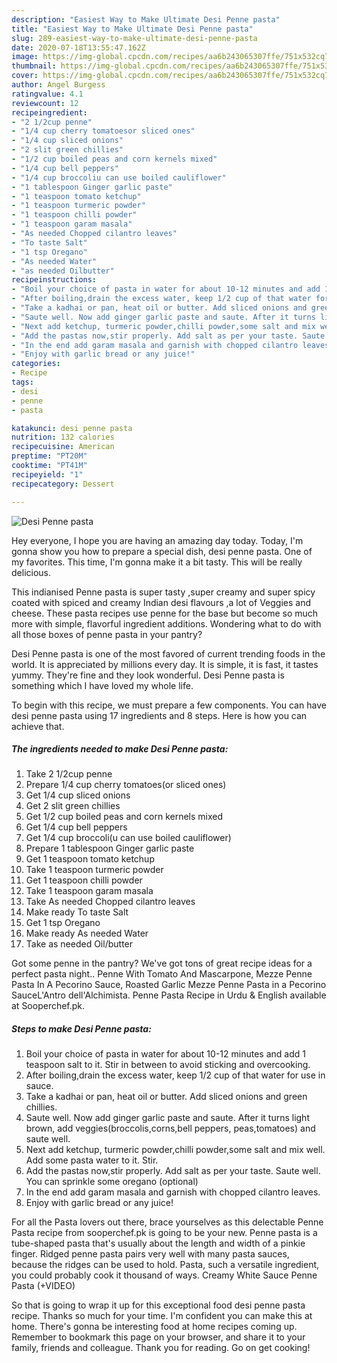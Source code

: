 ```yaml
---
description: "Easiest Way to Make Ultimate Desi Penne pasta"
title: "Easiest Way to Make Ultimate Desi Penne pasta"
slug: 289-easiest-way-to-make-ultimate-desi-penne-pasta
date: 2020-07-18T13:55:47.162Z
image: https://img-global.cpcdn.com/recipes/aa6b243065307ffe/751x532cq70/desi-penne-pasta-recipe-main-photo.jpg
thumbnail: https://img-global.cpcdn.com/recipes/aa6b243065307ffe/751x532cq70/desi-penne-pasta-recipe-main-photo.jpg
cover: https://img-global.cpcdn.com/recipes/aa6b243065307ffe/751x532cq70/desi-penne-pasta-recipe-main-photo.jpg
author: Angel Burgess
ratingvalue: 4.1
reviewcount: 12
recipeingredient:
- "2 1/2cup penne"
- "1/4 cup cherry tomatoesor sliced ones"
- "1/4 cup sliced onions"
- "2 slit green chillies"
- "1/2 cup boiled peas and corn kernels mixed"
- "1/4 cup bell peppers"
- "1/4 cup broccoliu can use boiled cauliflower"
- "1 tablespoon Ginger garlic paste"
- "1 teaspoon tomato ketchup"
- "1 teaspoon turmeric powder"
- "1 teaspoon chilli powder"
- "1 teaspoon garam masala"
- "As needed Chopped cilantro leaves"
- "To taste Salt"
- "1 tsp Oregano"
- "As needed Water"
- "as needed Oilbutter"
recipeinstructions:
- "Boil your choice of pasta in water for about 10-12 minutes and add 1 teaspoon salt to it. Stir in between to avoid sticking and overcooking."
- "After boiling,drain the excess water, keep 1/2 cup of that water for use in sauce."
- "Take a kadhai or pan, heat oil or butter. Add sliced onions and green chillies."
- "Saute well. Now add ginger garlic paste and saute. After it turns light brown, add veggies(broccolis,corns,bell peppers, peas,tomatoes) and saute well."
- "Next add ketchup, turmeric powder,chilli powder,some salt and mix well. Add some pasta water to it. Stir."
- "Add the pastas now,stir properly. Add salt as per your taste. Saute well. You can sprinkle some oregano (optional)"
- "In the end add garam masala and garnish with chopped cilantro leaves."
- "Enjoy with garlic bread or any juice!"
categories:
- Recipe
tags:
- desi
- penne
- pasta

katakunci: desi penne pasta 
nutrition: 132 calories
recipecuisine: American
preptime: "PT20M"
cooktime: "PT41M"
recipeyield: "1"
recipecategory: Dessert

---
```



![Desi Penne pasta](https://img-global.cpcdn.com/recipes/aa6b243065307ffe/751x532cq70/desi-penne-pasta-recipe-main-photo.jpg)

Hey everyone, I hope you are having an amazing day today. Today, I'm gonna show you how to prepare a special dish, desi penne pasta. One of my favorites. This time, I'm gonna make it a bit tasty. This will be really delicious.

This indianised Penne pasta is super tasty ,super creamy and super spicy coated with spiced and creamy Indian desi flavours ,a lot of Veggies and cheese. These pasta recipes use penne for the base but become so much more with simple, flavorful ingredient additions. Wondering what to do with all those boxes of penne pasta in your pantry?

Desi Penne pasta is one of the most favored of current trending foods in the world. It is appreciated by millions every day. It is simple, it is fast, it tastes yummy. They're fine and they look wonderful. Desi Penne pasta is something which I have loved my whole life.


To begin with this recipe, we must prepare a few components. You can have desi penne pasta using 17 ingredients and 8 steps. Here is how you can achieve that.

<!--inarticleads1-->

##### The ingredients needed to make Desi Penne pasta:

1. Take 2 1/2cup penne
1. Prepare 1/4 cup cherry tomatoes(or sliced ones)
1. Get 1/4 cup sliced onions
1. Get 2 slit green chillies
1. Get 1/2 cup boiled peas and corn kernels mixed
1. Get 1/4 cup bell peppers
1. Get 1/4 cup broccoli(u can use boiled cauliflower)
1. Prepare 1 tablespoon Ginger garlic paste
1. Get 1 teaspoon tomato ketchup
1. Take 1 teaspoon turmeric powder
1. Get 1 teaspoon chilli powder
1. Take 1 teaspoon garam masala
1. Take As needed Chopped cilantro leaves
1. Make ready To taste Salt
1. Get 1 tsp Oregano
1. Make ready As needed Water
1. Take as needed Oil/butter


Got some penne in the pantry? We&#39;ve got tons of great recipe ideas for a perfect pasta night.. Penne With Tomato And Mascarpone, Mezze Penne Pasta In A Pecorino Sauce, Roasted Garlic Mezze Penne Pasta in a Pecorino SauceL&#39;Antro dell&#39;Alchimista. Penne Pasta Recipe in Urdu &amp; English available at Sooperchef.pk. 

<!--inarticleads2-->

##### Steps to make Desi Penne pasta:

1. Boil your choice of pasta in water for about 10-12 minutes and add 1 teaspoon salt to it. Stir in between to avoid sticking and overcooking.
1. After boiling,drain the excess water, keep 1/2 cup of that water for use in sauce.
1. Take a kadhai or pan, heat oil or butter. Add sliced onions and green chillies.
1. Saute well. Now add ginger garlic paste and saute. After it turns light brown, add veggies(broccolis,corns,bell peppers, peas,tomatoes) and saute well.
1. Next add ketchup, turmeric powder,chilli powder,some salt and mix well. Add some pasta water to it. Stir.
1. Add the pastas now,stir properly. Add salt as per your taste. Saute well. You can sprinkle some oregano (optional)
1. In the end add garam masala and garnish with chopped cilantro leaves.
1. Enjoy with garlic bread or any juice!


For all the Pasta lovers out there, brace yourselves as this delectable Penne Pasta recipe from sooperchef.pk is going to be your new. Penne pasta is a tube-shaped pasta that&#39;s usually about the length and width of a pinkie finger. Ridged penne pasta pairs very well with many pasta sauces, because the ridges can be used to hold. Pasta, such a versatile ingredient, you could probably cook it thousand of ways. Creamy White Sauce Penne Pasta (+VIDEO) 

So that is going to wrap it up for this exceptional food desi penne pasta recipe. Thanks so much for your time. I'm confident you can make this at home. There's gonna be interesting food at home recipes coming up. Remember to bookmark this page on your browser, and share it to your family, friends and colleague. Thank you for reading. Go on get cooking!
